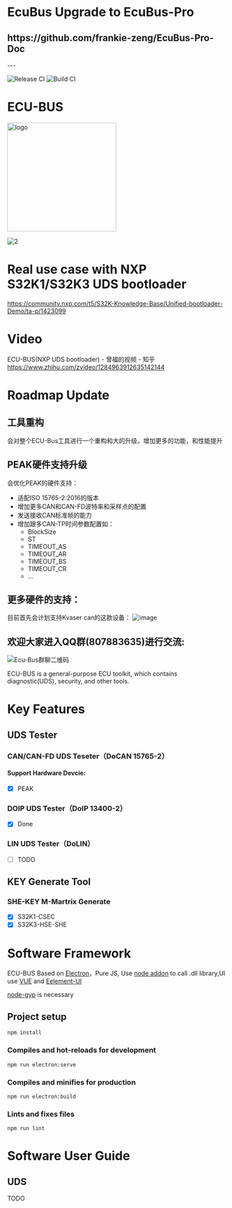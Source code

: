 
<h1>EcuBus Upgrade to EcuBus-Pro</h1>
<h2>https://github.com/frankie-zeng/EcuBus-Pro-Doc</h2>
---

![Release CI](https://github.com/frankie-zeng/ECUBus/workflows/Release%20CI/badge.svg)
![Build CI](https://github.com/frankie-zeng/ECUBus/workflows/Build%20CI/badge.svg)
# **ECU-BUS** 
<img width="250" alt="logo" src="https://user-images.githubusercontent.com/43364599/227956243-93baef8a-e343-4123-914d-f8591a37d750.png">

![2](https://user-images.githubusercontent.com/43364599/227956355-130a51fa-c9dd-440d-82a5-e557f7a3adfa.png)

# Real use case with NXP S32K1/S32K3 UDS bootloader
https://community.nxp.com/t5/S32K-Knowledge-Base/Unified-bootloader-Demo/ta-p/1423099

# Video 
ECU-BUS(NXP UDS bootloader) - 曾福的视频 - 知乎
https://www.zhihu.com/zvideo/1284963912635142144

# Roadmap Update
## 工具重构
会对整个ECU-Bus工具进行一个重构和大的升级，增加更多的功能，和性能提升
## PEAK硬件支持升级
会优化PEAK的硬件支持：
* 适配ISO 15765-2:2016的版本
* 增加更多CAN和CAN-FD波特率和采样点的配置
* 发送接收CAN标准帧的能力
* 增加跟多CAN-TP时间参数配置如：
  - BlockSize
  - ST
  - TIMEOUT_AS
  - TIMEOUT_AR
  - TIMEOUT_BS
  - TIMEOUT_CR
  - ...
## 更多硬件的支持：
目前首先会计划支持Kvaser can的这款设备：
![image](https://user-images.githubusercontent.com/43364599/227955816-126adf55-43a8-41eb-a2b9-420b73a7f8b6.png)


## 欢迎大家进入QQ群(807883635)进行交流:
![Ecu-Bus群聊二维码](https://user-images.githubusercontent.com/43364599/227955335-a0148424-441e-4919-a9f3-47ca0504c3a7.png)


ECU-BUS is a general-purpose ECU toolkit, which contains diagnostic(UDS), security, and other tools.

# Key Features
## **UDS Tester**
### CAN/CAN-FD UDS Teseter（DoCAN 15765-2）

#### Support Hardware Devcie:
- [x] PEAK

### DOIP UDS Tester（DoIP 13400-2）
- [x] Done

### LIN UDS Tester（DoLIN）
- [ ] TODO

## **KEY Generate Tool**
### SHE-KEY M-Martrix Generate
- [x] S32K1-CSEC
- [x] S32K3-HSE-SHE

# Software Framework
ECU-BUS Based on [Electron](https://www.electronjs.org)，Pure JS, Use [node addon](https://nodejs.org/api/n-api.html) to call .dll library,UI use [VUE](https://cn.vuejs.org/) and [Eelement-UI](https://element.eleme.cn/)

[node-gyp](https://github.com/nodejs/node-gyp) is necessary
## Project setup
```
npm install
```

### Compiles and hot-reloads for development
```
npm run electron:serve
```

### Compiles and minifies for production
```
npm run electron:build
```

### Lints and fixes files
```
npm run lint
```
# Software User Guide
## UDS
TODO

